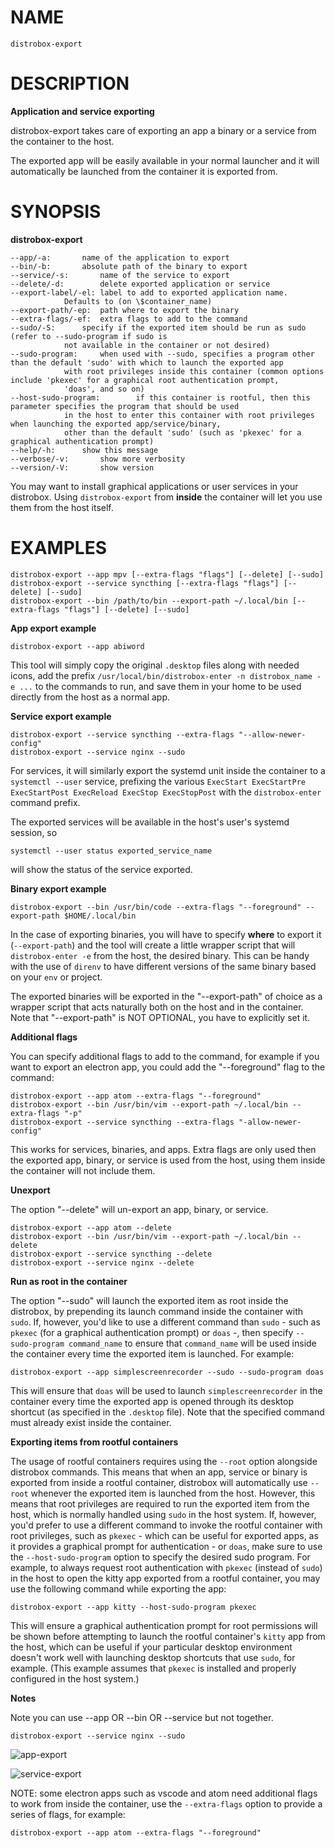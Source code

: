 <!-- markdownlint-disable MD010 MD036 -->

# NAME

	distrobox-export

# DESCRIPTION

**Application and service exporting**

distrobox-export takes care of exporting an app a binary or a service from the container
to the host.

The exported app will be easily available in your normal launcher and it will
automatically be launched from the container it is exported from.

# SYNOPSIS

**distrobox-export**

	--app/-a:		name of the application to export
	--bin/-b:		absolute path of the binary to export
	--service/-s:		name of the service to export
	--delete/-d:		delete exported application or service
	--export-label/-el:	label to add to exported application name.
				Defaults to (on \$container_name)
	--export-path/-ep:	path where to export the binary
	--extra-flags/-ef:	extra flags to add to the command
	--sudo/-S:		specify if the exported item should be run as sudo (refer to --sudo-program if sudo is
				not available in the container or not desired)
	--sudo-program:		when used with --sudo, specifies a program other than the default 'sudo' with which to launch the exported app
				with root privileges inside this container (common options include 'pkexec' for a graphical root authentication prompt,
				'doas', and so on)
	--host-sudo-program:		if this container is rootful, then this parameter specifies the program that should be used
				in the host to enter this container with root privileges when launching the exported app/service/binary,
				other than the default 'sudo' (such as 'pkexec' for a graphical authentication prompt)
	--help/-h:		show this message
	--verbose/-v:		show more verbosity
	--version/-V:		show version

You may want to install graphical applications or user services in your distrobox.
Using `distrobox-export` from **inside** the container will let you use them from the host itself.

# EXAMPLES

	distrobox-export --app mpv [--extra-flags "flags"] [--delete] [--sudo]
	distrobox-export --service syncthing [--extra-flags "flags"] [--delete] [--sudo]
	distrobox-export --bin /path/to/bin --export-path ~/.local/bin [--extra-flags "flags"] [--delete] [--sudo]

**App export example**

	distrobox-export --app abiword

This tool will simply copy the original `.desktop` files along with needed icons,
add the prefix `/usr/local/bin/distrobox-enter -n distrobox_name -e ...` to the commands to run, and
save them in your home to be used directly from the host as a normal app.

**Service export example**

	distrobox-export --service syncthing --extra-flags "--allow-newer-config"
	distrobox-export --service nginx --sudo

For services, it will similarly export the systemd unit inside the container to a
`systemctl --user` service, prefixing the various
`ExecStart ExecStartPre ExecStartPost ExecReload ExecStop ExecStopPost` with the
`distrobox-enter` command prefix.

The exported services will be available in the host's user's systemd session, so

	systemctl --user status exported_service_name

will show the status of the service exported.

**Binary export example**

	distrobox-export --bin /usr/bin/code --extra-flags "--foreground" --export-path $HOME/.local/bin

In the case of exporting binaries, you will have to specify **where** to export it
(`--export-path`) and the tool will create a little wrapper script that will
`distrobox-enter -e` from the host, the desired binary.
This can be handy with the use of `direnv` to have different versions of the same binary based on
your `env` or project.

The exported binaries will be exported in the "--export-path" of choice as a wrapper
script that acts naturally both on the host and in the container.
Note that "--export-path" is NOT OPTIONAL, you have to explicitly set it.

**Additional flags**

You can specify additional flags to add to the command, for example if you want
to export an electron app, you could add the "--foreground" flag to the command:

	distrobox-export --app atom --extra-flags "--foreground"
	distrobox-export --bin /usr/bin/vim --export-path ~/.local/bin --extra-flags "-p"
	distrobox-export --service syncthing --extra-flags "-allow-newer-config"

This works for services, binaries, and apps.
Extra flags are only used then the exported app, binary, or service is used from
the host, using them inside the container will not include them.

**Unexport**

The option "--delete" will un-export an app, binary, or service.

	distrobox-export --app atom --delete
	distrobox-export --bin /usr/bin/vim --export-path ~/.local/bin --delete
	distrobox-export --service syncthing --delete
	distrobox-export --service nginx --delete

**Run as root in the container**

The option "--sudo" will launch the exported item as root inside the distrobox, by prepending
its launch command inside the container with `sudo`. If, however, you'd like to use a different
command than `sudo` - such as `pkexec` (for a graphical authentication prompt) or `doas` -,
then specify `--sudo-program command_name` to ensure that `command_name` will be used
inside the container every time the exported item is launched. For example:

	distrobox-export --app simplescreenrecorder --sudo --sudo-program doas

This will ensure that `doas` will be used to launch `simplescreenrecorder` in the container
every time the exported app is opened through its desktop shortcut (as specified in the
`.desktop` file). Note that the specified command must already exist inside the container.

**Exporting items from rootful containers**

The usage of rootful containers requires using the `--root` option alongside distrobox commands.
This means that when an app, service or binary is exported from inside a rootful container,
distrobox will automatically use `--root` whenever the exported item is launched from the host.
However, this means that root privileges are required to run the exported item from the host,
which is normally handled using `sudo` in the host system. If, however, you'd prefer to use
a different command to invoke the rootful container with root privileges, such as
`pkexec` - which can be useful for exported apps, as it provides a graphical prompt
for authentication - or `doas`, make sure to use the `--host-sudo-program` option
to specify the desired sudo program.
For example, to always request root authentication with `pkexec` (instead of `sudo`) in the host
to open the kitty app exported from a rootful container, you may use the following command
while exporting the app:

	distrobox-export --app kitty --host-sudo-program pkexec

This will ensure a graphical authentication prompt for root permissions will be shown before
attempting to launch the rootful container's `kitty` app from the host, which can be useful
if your particular desktop environment doesn't work well with launching desktop shortcuts
that use `sudo`, for example. (This example assumes that `pkexec` is installed and properly
configured in the host system.)

**Notes**

Note you can use --app OR --bin OR --service but not together.

	distrobox-export --service nginx --sudo

![app-export](https://user-images.githubusercontent.com/598882/144294795-c7785620-bf68-4d1b-b251-1e1f0a32a08d.png)

![service-export](https://user-images.githubusercontent.com/598882/144294314-29a8921f-4511-453d-bf8e-d0d1e336db91.png)

NOTE: some electron apps such as vscode and atom need additional flags to work from inside the
container, use the `--extra-flags` option to provide a series of flags, for example:

`distrobox-export --app atom --extra-flags "--foreground"`
